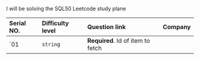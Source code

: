 I will be solving the SQL50 Leetcode study plane

| Serial NO.    | Difficulty level   | Question link                     | Company                   |  
| :-----------  | :----------------- | :-------------------------------- |-------------------------- |  
| `01           | `string`           | **Required**. Id of item to fetch |                            
